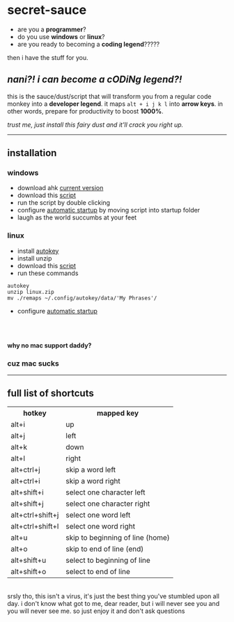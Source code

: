 # secret-sauce

* are you a **programmer**?
* do you use **windows** or **linux**?
* are you ready to becoming a **coding legend**?????

then i have the stuff for you. 

## *nani?! i can become a cODiNg legend?!*

this is the sauce/dust/script that will transform you from a regular code monkey into a **developer legend**. it maps `alt + i j k l` into **arrow keys**.  in other words, prepare for productivity to boost **1000%**.

*trust me, just install this fairy dust and it'll crack you right up.*

----

## installation

### windows 
* download ahk [current version](https://www.autohotkey.com/)
* download this [script](https://github.com/ezhang7423/secret-sauce/releases/tag/v6.9)
* run the script by double clicking
* configure [automatic startup](https://www.autohotkey.com/docs/FAQ.htm#Startup) by moving script into startup folder
* laugh as the world succumbs at your feet

### linux
* install [autokey](https://github.com/autokey/autokey/releases)
* install unzip
* download this [script](https://github.com/ezhang7423/secret-sauce/releases/tag/v6.9)
* run these commands
```
autokey
unzip linux.zip
mv ./remaps ~/.config/autokey/data/'My Phrases'/
```
* configure [automatic startup](https://www.howtoforge.com/tutorial/how-to-use-startup-applications-on-ubuntu/)

<html>
<br />
<br />
</html>

**why no mac support daddy?**
### cuz mac sucks


----


## full list of shortcuts

<html>
<table class="tg">
  <tr>
    <th>hotkey</th>
    <th>mapped key</th>
  </tr>
  <tr>
    <td class="tg-0lax">alt+i</td>
    <td class="tg-0lax">up</td>
  </tr>
  <tr>
    <td class="tg-0lax">alt+j</td>
    <td class="tg-0lax">left</td>
  </tr>
  <tr>
    <td class="tg-0lax">alt+k</td>
    <td class="tg-0lax">down</td>
  </tr>
  <tr>
    <td class="tg-0lax">alt+l</td>
    <td class="tg-0lax">right</td>
  </tr>
  <tr>
    <td class="tg-0lax">alt+ctrl+j</td>
    <td class="tg-0lax">skip a word left</td>
  </tr>
  <tr>
    <td class="tg-0lax">alt+ctrl+i</td>
    <td class="tg-0lax">skip a word right</td>
  </tr>
  <tr>
    <td class="tg-0lax">alt+shift+i</td>
    <td class="tg-0lax">select one character left</td>
  </tr>
  <tr>
    <td class="tg-0lax">alt+shift+j</td>
    <td class="tg-0lax">select one character right</td>
  </tr>
  <tr>
    <td class="tg-0lax">alt+ctrl+shift+j</td>
    <td class="tg-0lax">select one word left</td>
  </tr>
  <tr>
    <td class="tg-0lax">alt+ctrl+shift+l</td>
    <td class="tg-0lax">select one word right</td>
  </tr>
  <tr>
    <td class="tg-0lax">alt+u</td>
    <td class="tg-0lax">skip to beginning of line (home)</td>
  </tr>
  <tr>
    <td class="tg-0lax">alt+o</td>
    <td class="tg-0lax">skip to end of line (end)</td>
  </tr>
  <tr>
    <td class="tg-0lax">alt+shift+u</td>
    <td class="tg-0lax">select to beginning of line</td>
  </tr>
  <tr>
    <td class="tg-0lax">alt+shift+o</td>
    <td class="tg-0lax">select to end of line</td>
  </tr>
</table>
  <br />
</html>
srsly tho, this isn't a virus, it's just the best thing you've stumbled upon all day. i don't know what got to me, dear reader, but i will never see you and you will never see me. so just enjoy it and don't ask questions
